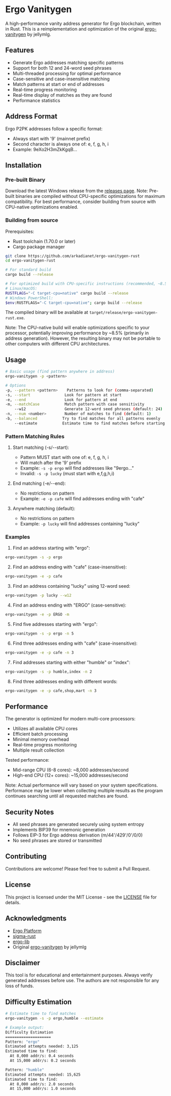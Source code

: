 # Ergo Vanitygen

A high-performance vanity address generator for Ergo blockchain, written in Rust. This is a reimplementation and optimization of the original [ergo-vanitygen](https://github.com/jellymlg/ergo-vanitygen) by jellymlg.

## Features

- Generate Ergo addresses matching specific patterns
- Support for both 12 and 24-word seed phrases
- Multi-threaded processing for optimal performance
- Case-sensitive and case-insensitive matching
- Match patterns at start or end of addresses
- Real-time progress monitoring
- Real-time display of matches as they are found
- Performance statistics

## Address Format

Ergo P2PK addresses follow a specific format:
- Always start with '9' (mainnet prefix)
- Second character is always one of: e, f, g, h, i
- Example: 9eXo2H3mZkKgqB...

## Installation

### Pre-built Binary
Download the latest Windows release from the [releases page](https://github.com/arkadianet/ergo-vanitygen/releases).
Note: Pre-built binaries are compiled without CPU-specific optimizations for maximum compatibility. For best performance, consider building from source with CPU-native optimizations enabled.

### Building from source

Prerequisites:
- Rust toolchain (1.70.0 or later)
- Cargo package manager

```bash
git clone https://github.com/arkadianet/ergo-vanitygen-rust
cd ergo-vanitygen-rust

# For standard build
cargo build --release

# For optimized build with CPU-specific instructions (recommended, ~8.5% faster)
# Linux/macOS:
RUSTFLAGS="-C target-cpu=native" cargo build --release
# Windows PowerShell:
$env:RUSTFLAGS="-C target-cpu=native"; cargo build --release
```

The compiled binary will be available at `target/release/ergo-vanitygen-rust.exe`.

Note: The CPU-native build will enable optimizations specific to your processor, potentially improving performance by ~8.5% (primarily in address generation). However, the resulting binary may not be portable to other computers with different CPU architectures.

## Usage

```bash
# Basic usage (find pattern anywhere in address)
ergo-vanitygen -p <pattern>

# Options
-p, --pattern <pattern>    Patterns to look for (comma-separated)
-s, --start               Look for pattern at start
-e, --end                 Look for pattern at end
-m, --matchCase           Match pattern with case sensitivity
    --w12                 Generate 12-word seed phrases (default: 24)
-n, --num <number>        Number of matches to find (default: 1)
-b, --balanced           Try to find matches for all patterns evenly
    --estimate           Estimate time to find matches before starting
```

### Pattern Matching Rules

1. Start matching (-s/--start):
   - Pattern MUST start with one of: e, f, g, h, i
   - Will match after the '9' prefix
   - Example: `-s -p ergo` will find addresses like "9ergo..."
   - Invalid: `-s -p lucky` (must start with e,f,g,h,i)

2. End matching (-e/--end):
   - No restrictions on pattern
   - Example: `-e -p cafe` will find addresses ending with "cafe"

3. Anywhere matching (default):
   - No restrictions on pattern
   - Example: `-p lucky` will find addresses containing "lucky"

### Examples

1. Find an address starting with "ergo":
```bash
ergo-vanitygen -s -p ergo
```

2. Find an address ending with "cafe" (case-insensitive):
```bash
ergo-vanitygen -e -p cafe
```

3. Find an address containing "lucky" using 12-word seed:
```bash
ergo-vanitygen -p lucky --w12
```

4. Find an address ending with "ERGO" (case-sensitive):
```bash
ergo-vanitygen -e -p ERGO -m
```

5. Find five addresses starting with "ergo":
```bash
ergo-vanitygen -s -p ergo -n 5
```

6. Find three addresses ending with "cafe" (case-insensitive):
```bash
ergo-vanitygen -e -p cafe -n 3
```

7. Find addresses starting with either "humble" or "index":
```bash
ergo-vanitygen -s -p humble,index -n 2
```

8. Find three addresses ending with different words:
```bash
ergo-vanitygen -e -p cafe,shop,mart -n 3
```

## Performance

The generator is optimized for modern multi-core processors:
- Utilizes all available CPU cores
- Efficient batch processing
- Minimal memory overhead
- Real-time progress monitoring
- Multiple result collection

Tested performance:
- Mid-range CPU (6-8 cores): ~8,000 addresses/second
- High-end CPU (12+ cores): ~15,000 addresses/second

Note: Actual performance will vary based on your system specifications.
Performance may be lower when collecting multiple results as the program
continues searching until all requested matches are found.

## Security Notes

- All seed phrases are generated securely using system entropy
- Implements BIP39 for mnemonic generation
- Follows EIP-3 for Ergo address derivation (m/44'/429'/0'/0/0)
- No seed phrases are stored or transmitted

## Contributing

Contributions are welcome! Please feel free to submit a Pull Request.

## License

This project is licensed under the MIT License - see the [LICENSE](LICENSE) file for details.

## Acknowledgments

- [Ergo Platform](https://ergoplatform.org/)
- [sigma-rust](https://github.com/ergoplatform/sigma-rust)
- [ergo-lib](https://github.com/ergoplatform/sigma-rust/tree/develop/ergo-lib)
- Original [ergo-vanitygen](https://github.com/jellymlg/ergo-vanitygen) by jellymlg

## Disclaimer

This tool is for educational and entertainment purposes. Always verify generated addresses before use. The authors are not responsible for any loss of funds. 

## Difficulty Estimation
```bash
# Estimate time to find matches
ergo-vanitygen -s -p ergo,humble --estimate

# Example output:
Difficulty Estimation
====================
Pattern: "ergo"
Estimated attempts needed: 3,125
Estimated time to find:
  At 8,000 addr/s: 0.4 seconds
  At 15,000 addr/s: 0.2 seconds

Pattern: "humble"
Estimated attempts needed: 15,625
Estimated time to find:
  At 8,000 addr/s: 2.0 seconds
  At 15,000 addr/s: 1.0 seconds
``` 